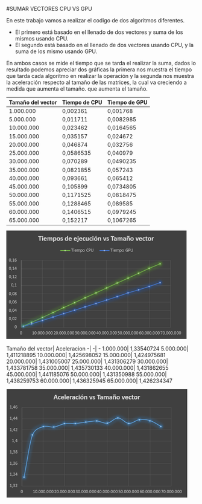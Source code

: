 #SUMAR VECTORES CPU VS GPU

En este trabajo vamos a realizar el codigo de dos algoritmos diferentes.

* El primero está basado en el llenado de dos vectores y suma de los mismos usando CPU.
* El segundo está basado en el llenado de dos vectores usando CPU, y la suma de los mismo usando GPU.

En ambos casos se mide el tiempo que se tarda el realizar la suma, dados lo resultado podemos apreciar dos gráficas la primera nos muestra el tiempo que tarda cada algoritmo en realizar la operación y la segunda nos muestra la aceleración respecto al tamaño de las matrices, la cual va creciendo a medida que aumenta el tamaño.
que aumenta el tamaño.

Tamaño del vector| Tiempo de CPU| Tiempo de GPU
-| -| -
1.000.000| 0,002361| 0,001768
5.000.000| 0,011711| 0,0082985
10.000.000| 0,023462| 0,0164565
15.000.000| 0,035157| 0,024672
20.000.000| 0,046874| 0,032756
25.000.000| 0,0586535| 0,040979
30.000.000| 0,070289| 0,0490235
35.000.000| 0,0821855| 0,057243
40.000.000| 0,093661| 0,065412
45.000.000| 0,105899| 0,0734805
50.000.000| 0,1171525| 0,0818475
55.000.000| 0,1288465| 0,089585
60.000.000| 0,1406515| 0,0979245
65.000.000| 0,152217| 0,1067265

![Tiempos de ejecución](https://github.com/anvajaramillo/HPC/blob/master/SUMAR%20VECTORES/tiempos.PNG)


Tamaño del vector| Aceleracion
-| -| -
1.000.000| 1,33540724
5.000.000| 1,411218895
10.000.000| 1,425698052
15.000.000| 1,424975681
20.000.000| 1,431005007
25.000.000| 1,431306279
30.000.000| 1,433781758
35.000.000| 1,435730133
40.000.000| 1,431862655
45.000.000| 1,441185076
50.000.000| 1,431350988
55.000.000| 1,438259753
60.000.000| 1,436325945
65.000.000| 1,426234347

![Aceleracion](https://github.com/anvajaramillo/HPC/blob/master/SUMAR%20VECTORES/aceleracion.PNG)

